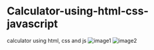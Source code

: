 # Calculator-using-html-css-javascript
calculator using html, css and js
![image1](https://user-images.githubusercontent.com/111885892/214368868-611142a0-af3c-4cec-81e1-6953615347c3.jpg)
![image2](https://user-images.githubusercontent.com/111885892/214368918-60cbaa6b-d8d9-4ad3-94a4-b614b05b2bea.jpg)
